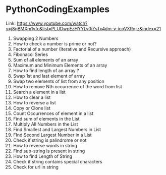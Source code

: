 # PythonCodingExamples
Link: https://www.youtube.com/watch?v=j8qBMXm1vfo&list=PLUDwpEzHYYLv0iZsTx4dm-v-icoVXRqrz&index=21

1. Swapping 2 Numbers
2. How to check a number is prime or not?
3. Factorial of a number (Iterative and Recursive approach)
4. Fibonacci Series
5. Sum of all elements of an array
6. Maximum and Minimum Elements of an array
7. How to find length of an array ?
8. Swap 1st and last element of array
9. Swap two elements of list from any position
10. How to remove Nth occurrence of the word from list
11. Search a element in a list
12. How to clear a list
13. How to reverse a list
14. Copy or Clone list
15. Count Occurrences of element in a list
16. Find sum of elements in the List
17. Multiply All Numbers in the List
18. Find Smallest and Largest Numbers in List
19. FInd Second Largest Number in a List
20. Check if string is palindrome or not
21. How to reverse words in string 
22. Find sub-string is present in string
23. How to find Length of String
24. Check if string contains special characters
25. Check for url in string
